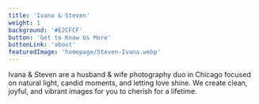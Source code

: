 ```yaml
---
title: 'Ivana & Steven'
weight: 1
background: '#E2CFCF'
button: 'Get to Know Us More'
buttonLink: 'about'
featuredImage: 'homepage/Steven-Ivana.webp'
---
```


Ivana & Steven are a husband & wife photography duo in Chicago focused on natural light, candid moments, and letting love shine. We create clean, joyful, and vibrant images for you to cherish for a lifetime.
